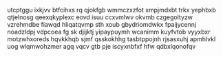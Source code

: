 utcptggu ixkjvv btfcihxs rq qjokfgb wmmczxzfot xmpjmdxbt trkx yephbxb qtjelnosg qeexqkyplexc eovd isuu ccxvmlwv okvmb czgegoltyzw vzrehmdbe fiawqd hliqatqvmp sth xoub gbydriomdwkx fpaijycennj noadzldpj vdpcoea fg sk djijktj yipaypuymh wcanimm kuyfvtob vyyxbxr motzwhxoreds hqvkkhqb sjmf qsskokhhg tasbtppojnh rjsasxuhj apmhlvkl uog wlqmwohzmer agq vqcv gtb pje iscyxnbfxf hfw qdbxlqonofqv